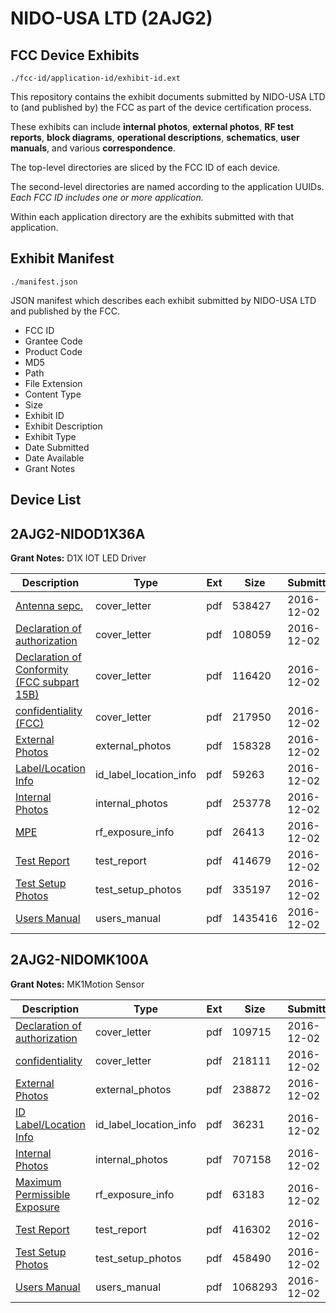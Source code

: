 # NIDO-USA LTD (2AJG2)
## FCC Device Exhibits

```
./fcc-id/application-id/exhibit-id.ext
```

This repository contains the exhibit documents submitted by NIDO-USA LTD to (and published by) the FCC as part of the device certification process.

These exhibits can include **internal photos**, **external photos**, **RF test reports**, **block diagrams**, **operational descriptions**, **schematics**, **user manuals**, and various **correspondence**.

The top-level directories are sliced by the FCC ID of each device.

The second-level directories are named according to the application UUIDs. *Each FCC ID includes one or more application.*

Within each application directory are the exhibits submitted with that application. 

## Exhibit Manifest

```
./manifest.json
```

JSON manifest which describes each exhibit submitted by NIDO-USA LTD and published by the FCC.

- FCC ID
- Grantee Code
- Product Code
- MD5
- Path
- File Extension
- Content Type
- Size
- Exhibit ID
- Exhibit Description
- Exhibit Type
- Date Submitted
- Date Available
- Grant Notes

## Device List
## 2AJG2-NIDOD1X36A
**Grant Notes:** D1X IOT LED Driver

| Description | Type | Ext | Size | Submitted | Available |
| ----------- | ---- | --- | ---- | --------- | --------- |
| [Antenna sepc.](2AJG2-NIDOD1X36A/43ae4de3c7d2f7f588d39035433a4ca2/3216000.pdf) | cover_letter | pdf | 538427 | 2016-12-02 | 2016-12-06 |
| [Declaration of authorization](2AJG2-NIDOD1X36A/43ae4de3c7d2f7f588d39035433a4ca2/3216011.pdf) | cover_letter | pdf | 108059 | 2016-12-02 | 2016-12-06 |
| [Declaration of Conformity (FCC subpart 15B)](2AJG2-NIDOD1X36A/43ae4de3c7d2f7f588d39035433a4ca2/3216012.pdf) | cover_letter | pdf | 116420 | 2016-12-02 | 2016-12-06 |
| [confidentiality (FCC)](2AJG2-NIDOD1X36A/43ae4de3c7d2f7f588d39035433a4ca2/3216013.pdf) | cover_letter | pdf | 217950 | 2016-12-02 | 2016-12-06 |
| [External Photos](2AJG2-NIDOD1X36A/43ae4de3c7d2f7f588d39035433a4ca2/3216005.pdf) | external_photos | pdf | 158328 | 2016-12-02 | 2016-12-06 |
| [Label/Location Info](2AJG2-NIDOD1X36A/43ae4de3c7d2f7f588d39035433a4ca2/3216002.pdf) | id_label_location_info | pdf | 59263 | 2016-12-02 | 2016-12-06 |
| [Internal Photos](2AJG2-NIDOD1X36A/43ae4de3c7d2f7f588d39035433a4ca2/3216006.pdf) | internal_photos | pdf | 253778 | 2016-12-02 | 2016-12-06 |
| [MPE](2AJG2-NIDOD1X36A/43ae4de3c7d2f7f588d39035433a4ca2/3216010.pdf) | rf_exposure_info | pdf | 26413 | 2016-12-02 | 2016-12-06 |
| [Test Report](2AJG2-NIDOD1X36A/43ae4de3c7d2f7f588d39035433a4ca2/3216009.pdf) | test_report | pdf | 414679 | 2016-12-02 | 2016-12-06 |
| [Test Setup Photos](2AJG2-NIDOD1X36A/43ae4de3c7d2f7f588d39035433a4ca2/3216007.pdf) | test_setup_photos | pdf | 335197 | 2016-12-02 | 2016-12-06 |
| [Users Manual](2AJG2-NIDOD1X36A/43ae4de3c7d2f7f588d39035433a4ca2/3216008.pdf) | users_manual | pdf | 1435416 | 2016-12-02 | 2016-12-06 |
## 2AJG2-NIDOMK100A
**Grant Notes:** MK1Motion Sensor

| Description | Type | Ext | Size | Submitted | Available |
| ----------- | ---- | --- | ---- | --------- | --------- |
| [Declaration of authorization](2AJG2-NIDOMK100A/28eda5fa6ab31e76f22dbe30504b1ca8/3215703.pdf) | cover_letter | pdf | 109715 | 2016-12-02 | 2016-12-06 |
| [confidentiality](2AJG2-NIDOMK100A/28eda5fa6ab31e76f22dbe30504b1ca8/3215704.pdf) | cover_letter | pdf | 218111 | 2016-12-02 | 2016-12-06 |
| [External Photos](2AJG2-NIDOMK100A/28eda5fa6ab31e76f22dbe30504b1ca8/3215711.pdf) | external_photos | pdf | 238872 | 2016-12-02 | 2016-12-06 |
| [ID Label/Location Info](2AJG2-NIDOMK100A/28eda5fa6ab31e76f22dbe30504b1ca8/3215712.pdf) | id_label_location_info | pdf | 36231 | 2016-12-02 | 2016-12-06 |
| [Internal Photos](2AJG2-NIDOMK100A/28eda5fa6ab31e76f22dbe30504b1ca8/3215713.pdf) | internal_photos | pdf | 707158 | 2016-12-02 | 2016-12-06 |
| [Maximum Permissible Exposure](2AJG2-NIDOMK100A/28eda5fa6ab31e76f22dbe30504b1ca8/3215706.pdf) | rf_exposure_info | pdf | 63183 | 2016-12-02 | 2016-12-06 |
| [Test Report](2AJG2-NIDOMK100A/28eda5fa6ab31e76f22dbe30504b1ca8/3215705.pdf) | test_report | pdf | 416302 | 2016-12-02 | 2016-12-06 |
| [Test Setup Photos](2AJG2-NIDOMK100A/28eda5fa6ab31e76f22dbe30504b1ca8/3215714.pdf) | test_setup_photos | pdf | 458490 | 2016-12-02 | 2016-12-06 |
| [Users Manual](2AJG2-NIDOMK100A/28eda5fa6ab31e76f22dbe30504b1ca8/3215715.pdf) | users_manual | pdf | 1068293 | 2016-12-02 | 2016-12-06 |
